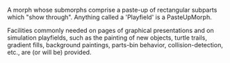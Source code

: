 A morph whose submorphs comprise a paste-up of rectangular subparts which "show through".  Anything called a 'Playfield' is a PasteUpMorph.Facilities commonly needed on pages of graphical presentations and on simulation playfields, such as the painting of new objects, turtle trails, gradient fills, background paintings, parts-bin behavior, collision-detection, etc., are (or will be) provided.